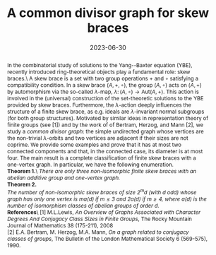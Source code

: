 ---
title: A common divisor graph for skew braces

event: LOOPS'23
event_url: https://www.ilariacolazzo.info/gryb2023/

location: Będlewo, Poland
#address:
#  street: 450 Serra Mall
#  city: Stanford
#  region: CA
#  postcode: '94305'
#  country: United States

summary: LOOPS'23

abstract: 'In the combinatorial study of solutions to the Yang--Baxter equation (YBE), recently 
introduced ring-theoretical objects play a fundamental role: skew braces.\
A skew brace is a set with two group operations 
$+$ and $\circ$ satisfying a compatibility condition.
In a skew brace $(A,+,\circ)$,
the group $(A,\circ)$ acts on $(A,+)$ by automorphism
via the so-called $\lambda$-map, $\lambda\colon (A,\circ)\to\textrm{Aut}(A,+)$.
This action is involved in the (universal) construction of
the set-theoretic solutions to the YBE
provided by skew braces.
Furthermore, the $\lambda$-action deeply influences the structure of a finite skew brace,
as e.g. ideals are $\lambda$-invariant 
normal subgroups (for both group structures).
Motivated by similar ideas in representation theory
of finite groups (see [1])
and by the work of 
of Bertram, Herzog, and Mann [2], 
we study a *common divisor graph*:
the simple undirected graph whose vertices are the non-trivial $\lambda$-orbits 
and two vertices are adjacent if their sizes are not coprime. 
We provide some examples and prove
that it has at most two connected components
and that, in the connected case, its diameter
is at most four.
The main result is a complete classification of finite skew braces
with a one-vertex graph.
In particular, we have the following enumeration.\

**Theorem 1.**\
  *There are only three non-isomorphic finite skew braces with an abelian additive group and one-vertex graph.*\

**Theorem 2.**\

  *The number of non-isomorphic skew braces of size $2^md$ (with $d$ odd)
  whose graph has only one vertex is
  $ma(d)$ if $m\leq3$ and $2a(d)$ if $m\geq4$,
  where $a(d)$ is the number of isomorphism classes
  of abelian groups of order $d$.*\
  
**References**\
  [1] M.L.Lewis, *An Overview of Graphs Associated with Character Degrees And Conjugacy Class Sizes in Finite Groups*, The Rocky Mountain Journal of Mathematics 38 (175-211), 2008\

  [2] E.A. Bertram, M. Herzog, M.A. Mann, *On a graph related to conjugacy classes of groups*, 
  The Bulletin of the London Mathematical Society 6 (569-575), 1990.'

# Talk start and end times.
#   End time can optionally be hidden by prefixing the line with `#`.
date: '2023-06-30'
#date_end: '2023-06-20'
all_day: true

# Schedule page publish date (NOT talk date).
#publishDate: '2017-01-01T00:00:00Z'

authors:
  - admin

tags: []

# Is this a featured talk? (true/false)
featured: false

image:
  caption: ''
  focal_point: Right

#links:
#  - icon: twitter
#    icon_pack: fab
#    name: Follow
#    url: https://twitter.com/georgecushen
url_event: 'https://www.impan.pl/en/activities/banach-center/conferences/23-loops'
#url_poster: 'gryb2023_poster.pdf'
url_slides: 'Slidesloops23.pdf'
#url_video: 'https://youtube.com'

# Markdown Slides (optional).
#   Associate this talk with Markdown slides.
#   Simply enter your slide deck's filename without extension.
#   E.g. `slides = "example-slides"` references `content/slides/example-slides.md`.
#   Otherwise, set `slides = ""`.
slides: ""

# Projects (optional).
#   Associate this post with one or more of your projects.
#   Simply enter your project's folder or file name without extension.
#   E.g. `projects = ["internal-project"]` references `content/project/deep-learning/index.md`.
#   Otherwise, set `projects = []`.
#projects:
#  - example
---